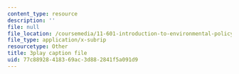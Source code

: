 ```yaml
---
content_type: resource
description: ''
file: null
file_location: /coursemedia/11-601-introduction-to-environmental-policy-and-planning-fall-2016/77c88928418369ac3d882841f5a091d9_St_PAkSBiYs.srt
file_type: application/x-subrip
resourcetype: Other
title: 3play caption file
uid: 77c88928-4183-69ac-3d88-2841f5a091d9
---
```

